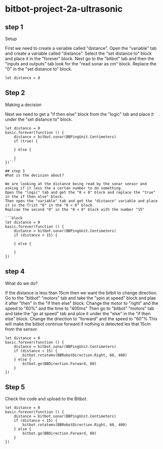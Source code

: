 # bitbot-project-2a-ultrasonic

## step 1 
Setup

First we need to create a variable called "distance". Open the "variable" tab and create a variable called "distance".
Select the "set distance to" block and place it in the "forever" block. 
Next go to the "bitbot" tab and then the "inputs and outputs" tab look for the "read sonar as cm" block.
Replace the "0" in the "set distance to" block.

```block
let distance = 0
```

## Step 2 
Making a decision

Next we need to get a "if then else" block from the "logic" tab and place it under the "set distance to" block.

```block
let distance = 0
basic.forever(function () {
    distance = bitbot.sonar(BBPingUnit.Centimeters)
    if (true) {
        
    } else {
        
    }
})```

## step 3 
What is the decision about?

We are looking at the distance being read by the sonar sensor and asking if it less the a certan number to do something.
Open the "logic" tab and get the "0 < 0" block and replace the "true" in the if then else" block.
Then open the "variable" tab and get the "distance" variable and place it in the frist "0" in the "0 < 0" block.
Replcae the second "0" in the "0 < 0" block with the number "15"

```block
let distance = 0
basic.forever(function () {
    distance = bitbot.sonar(BBPingUnit.Centimeters)
    if (distance < 15) {
        
    } else {
        
    }
})
```

## step 4 
What do we do?

If the distance is less than 15cm then we want the bitbit to change direction.
Go to the "bitbot" "motors" tab and take the "spin at speed" block and plae it after "then" in the "if then else" block.
Change the motor to "right" and the speed to "60%" and the time to "400ms"
Then go to "bitbot" "motors" tab and take the "go at speed" tab and plce it under the "else" in the "if then else" block.
Change the driection to "forward" and the speed to "60"%
This will make the bitbot continue forward if nothing is detected les that 15cm from the sensor.

```block
let distance = 0
basic.forever(function () {
    distance = bitbot.sonar(BBPingUnit.Centimeters)
    if (distance < 15) {
        bitbot.rotatems(BBRobotDirection.Right, 60, 400)
    } else {
        bitbot.go(BBDirection.Forward, 60)
    }
})
```

## Step 5 
Check the code and upload to the Bitbot.

```block
let distance = 0
basic.forever(function () {
    distance = bitbot.sonar(BBPingUnit.Centimeters)
    if (distance < 15) {
        bitbot.rotatems(BBRobotDirection.Right, 60, 400)
    } else {
        bitbot.go(BBDirection.Forward, 60)
    }
})
```


